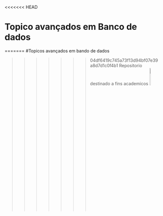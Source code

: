 <<<<<<< HEAD
# Topico avançados em Banco de dados 
<h>
=======
#Topicos avançados em bando de dados
<h>

>>>>>>> 04df6419c745a73f13d94bf07e39a8d7d1c0f4b1
Repositorio destinado a fins academicos  <img src="https://cdn-icons-png.flaticon.com/128/3161/3161133.png" width="12%"/>

